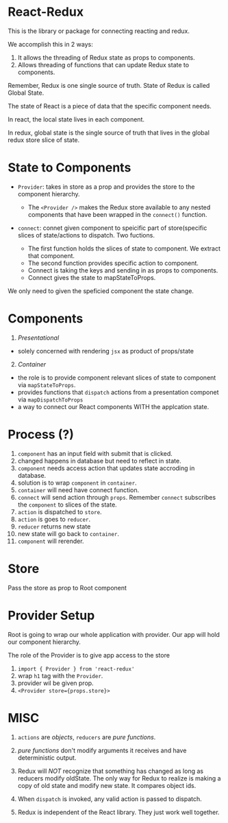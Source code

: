 # React-Redux

This is the library or package for connecting reacting and redux.

We accomplish this in 2 ways:

1. It allows the threading of Redux state as props to components.
2. Allows threading of functions that can update Redux state to components.

Remember, Redux is one single source of truth. State of Redux is called Global State.

The state of React is a piece of data that the specific component needs.

In react, the local state lives in each component.

In redux, global state is the single source of truth that lives in the global redux store slice of state.

# State to Components

- `Provider`: takes in store as a prop and provides the store to the component hierarchy.
  - The `<Provider />` makes the Redux store available to any nested components that have been wrapped in the `connect()` function.

- `connect`: connet given component to speicific part of store(specific slices of state/actions to dispatch. Two fuctions.
  - The first function holds the slices of state to component. We extract that component.
  - The second function provides specific action to component.
  - Connect is taking the keys and sending in as props to components.
  - Connect gives the state to mapStateToProps.

We only need to given the speficied component the state change.

# Components

1. _Presentational_
  - solely concerned with rendering `jsx` as product of props/state
2. _Container_
- the role is to provide component relevant slices of state to component via `mapStateToProps`.
- provides functions that `dispatch` actions from a presentation componet via `mapDispatchToProps`
- a way to connect our React components WITH the applcation state.

# Process (?)

1. `component` has an input field with submit that is clicked.
2. changed happens in database but need to reflect in state.
3. `component` needs access action that updates state accroding in database.
4. solution is to wrap `component` in `container`.
5. `container` will need have connect function.
6. `connect` will send action through `props`. Remember `connect` subscribes the `component` to slices of the state.
7. `action` is dispatched to `store`.
8. `action` is goes to `reducer`.
9. `reducer` returns new state
10. new state will go back to `container`.
11. `component` will rerender.

# Store

Pass the store as prop to Root component

# Provider Setup

Root is going to wrap our whole application with provider. Our app will hold our component hierarchy.

The role of the Provider is to give app access to the store

1. `import { Provider } from 'react-redux'`
2. wrap `h1` tag with the `Provider`.
3. provider wil be given prop.
4. `<Provider store={props.store}>`

# MISC

1. `actions` are _objects_, `reducers` are _pure functions_.

2. _pure functions_ don't modify arguments it receives and have deterministic output.

3. Redux will _NOT_ recognize that something has changed as long as reducers modify oldState. The only way for Redux to realize is making a copy of old state and modify new state. It compares object ids.

4. When `dispatch` is invoked, any valid action is passed to dispatch.

5. Redux is independent of the React library. They just work well together.
